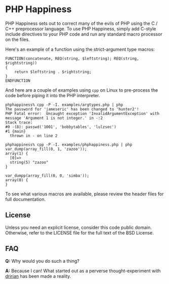 PHP Happiness
=============
PHP Happiness sets out to correct many of the evils of PHP using the C / C++
preprocessor language. To use PHP Happiness, simply add C-style include
directives to your PHP code and run any standard macro processor on the files.

Here's an example of a function using the strict-argument type macros:

    FUNCTION(concatenate, REQ(string, $leftstring); REQ(string, $rightstring))
    {
        return $leftstring . $rightstring;
    }
    ENDFUNCTION

And here are a couple of examples using `cpp` on Linux to pre-process the code
before piping it into the PHP interpreter.

    phphappiness% cpp -P -I. examples/argtypes.php | php
    The password for 'jameseric' has been changed to 'hunter2'!
    PHP Fatal error:  Uncaught exception 'InvalidArgumentException' with message 'Argument 1 is not integer.' in -:2
    Stack trace:
    #0 -(8): passwd('1001', 'bobbytables', 'lulzsec')
    #1 {main}
      thrown in - on line 2

    phphappiness% cpp -P -I. examples/phphappiness.php | php
    var_dump(array_fill(0, 1, 'zazoo'));
    array(1) {
      [0]=>
      string(5) "zazoo"
    }

    var_dumpp(array_fill(0, 0, 'simba'));
    array(0) {
    }

To see what various macros are available, please review the header files for
full documentation.

License
-------

Unless you need an explicit license, consider this code public domain.
Otherwise, refer to the LICENSE file for the full text of the BSD License.

FAQ
---

**Q:** Why would you do such a thing?

**A:** Because I can! What started out as a perverse thought-experiment with
[dririan](https://github.com/dririan) has been made a reality.
